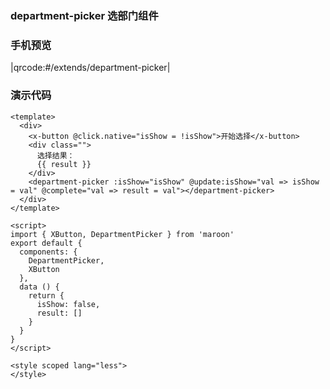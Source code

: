 ### department-picker 选部门组件


### 手机预览
|qrcode:#/extends/department-picker|


### 演示代码
```vue
<template>
  <div>
    <x-button @click.native="isShow = !isShow">开始选择</x-button>
    <div class="">
      选择结果：
      {{ result }}
    </div>
    <department-picker :isShow="isShow" @update:isShow="val => isShow = val" @complete="val => result = val"></department-picker>
  </div>
</template>

<script>
import { XButton, DepartmentPicker } from 'maroon'
export default {
  components: {
    DepartmentPicker,
    XButton
  },
  data () {
    return {
      isShow: false,
      result: []
    }
  }
}
</script>

<style scoped lang="less">
</style>
```
